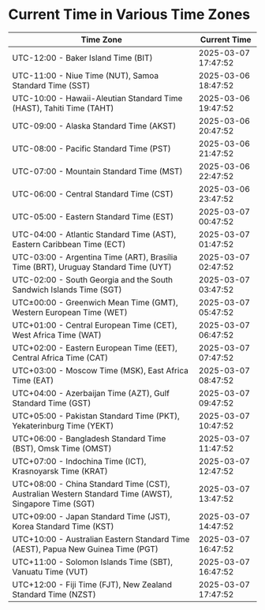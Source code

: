 # Current Time in Various Time Zones

| Time Zone | Current Time |
|-----------|--------------|
| UTC-12:00 - Baker Island Time (BIT) | 2025-03-07 17:47:52 |
| UTC-11:00 - Niue Time (NUT), Samoa Standard Time (SST) | 2025-03-06 18:47:52 |
| UTC-10:00 - Hawaii-Aleutian Standard Time (HAST), Tahiti Time (TAHT) | 2025-03-06 19:47:52 |
| UTC-09:00 - Alaska Standard Time (AKST) | 2025-03-06 20:47:52 |
| UTC-08:00 - Pacific Standard Time (PST) | 2025-03-06 21:47:52 |
| UTC-07:00 - Mountain Standard Time (MST) | 2025-03-06 22:47:52 |
| UTC-06:00 - Central Standard Time (CST) | 2025-03-06 23:47:52 |
| UTC-05:00 - Eastern Standard Time (EST) | 2025-03-07 00:47:52 |
| UTC-04:00 - Atlantic Standard Time (AST), Eastern Caribbean Time (ECT) | 2025-03-07 01:47:52 |
| UTC-03:00 - Argentina Time (ART), Brasília Time (BRT), Uruguay Standard Time (UYT) | 2025-03-07 02:47:52 |
| UTC-02:00 - South Georgia and the South Sandwich Islands Time (SGT) | 2025-03-07 03:47:52 |
| UTC±00:00 - Greenwich Mean Time (GMT), Western European Time (WET) | 2025-03-07 05:47:52 |
| UTC+01:00 - Central European Time (CET), West Africa Time (WAT) | 2025-03-07 06:47:52 |
| UTC+02:00 - Eastern European Time (EET), Central Africa Time (CAT) | 2025-03-07 07:47:52 |
| UTC+03:00 - Moscow Time (MSK), East Africa Time (EAT) | 2025-03-07 08:47:52 |
| UTC+04:00 - Azerbaijan Time (AZT), Gulf Standard Time (GST) | 2025-03-07 09:47:52 |
| UTC+05:00 - Pakistan Standard Time (PKT), Yekaterinburg Time (YEKT) | 2025-03-07 10:47:52 |
| UTC+06:00 - Bangladesh Standard Time (BST), Omsk Time (OMST) | 2025-03-07 11:47:52 |
| UTC+07:00 - Indochina Time (ICT), Krasnoyarsk Time (KRAT) | 2025-03-07 12:47:52 |
| UTC+08:00 - China Standard Time (CST), Australian Western Standard Time (AWST), Singapore Time (SGT) | 2025-03-07 13:47:52 |
| UTC+09:00 - Japan Standard Time (JST), Korea Standard Time (KST) | 2025-03-07 14:47:52 |
| UTC+10:00 - Australian Eastern Standard Time (AEST), Papua New Guinea Time (PGT) | 2025-03-07 16:47:52 |
| UTC+11:00 - Solomon Islands Time (SBT), Vanuatu Time (VUT) | 2025-03-07 16:47:52 |
| UTC+12:00 - Fiji Time (FJT), New Zealand Standard Time (NZST) | 2025-03-07 17:47:52 |
